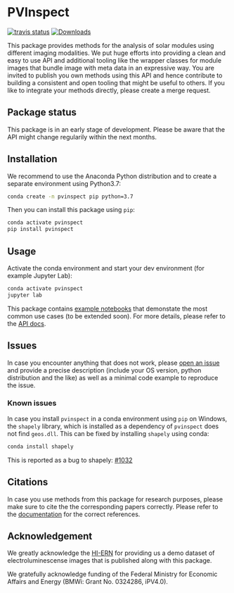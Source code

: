 # PVInspect

[![travis status](https://travis-ci.com/ma0ho/pvinspect.svg?branch=master "travis status")](https://travis-ci.com/github/ma0ho/pvinspect)
[![Downloads](https://pepy.tech/badge/pvinspect)](https://pepy.tech/project/pvinspect)

This package provides methods for the analysis of solar modules using different imaging modalities. We put huge efforts into providing a clean and easy to use API and additional tooling like the wrapper classes for module images that bundle image with meta data in an expressive way. You are invited to publish you own methods using this API and hence contribute to building a consistent and open tooling that might be useful to others. If you like to integrate your methods directly, please create a merge request.

## Package status

This package is in an early stage of development. Please be aware that the API might change regularily within the next months.

## Installation

We recommend to use the Anaconda Python distribution and to create a separate environment using Python3.7:

```bash
conda create -n pvinspect pip python=3.7
```

Then you can install this package using `pip`:

```bash
conda activate pvinspect
pip install pvinspect
```

## Usage

Activate the conda environment and start your dev environment (for example Jupyter Lab):

```bash
conda activate pvinspect
jupyter lab
```

This package contains [example notebooks](examples) that demonstate the most common use cases (to be extended soon). For more details, please refer to the [API docs](https://ma0ho.github.io/pvinspect/).

## Issues

In case you encounter anything that does not work, please [open an issue](https://github.com/ma0ho/pvinspect/issues/new) and provide a precise description (include your OS version, python distribution and the like) as well as a minimal code example to reproduce the issue.

### Known issues

In case you install `pvinspect` in a conda environment using `pip` on Windows, the `shapely` library, which is installed as a dependency of `pvinspect` does not find `geos.dll`. This can be fixed by installing `shapely` using conda:

```bash
conda install shapely
```

This is reported as a bug to shapely: [#1032](https://github.com/Toblerity/Shapely/issues/1032)

## Citations

In case you use methods from this package for research purposes, please make sure to cite the the corresponding papers correctly. Please refer to the [documentation](https://ma0ho.github.io/pvinspect/) for the correct references.

## Acknowledgement

We greatly acknowledge the [HI-ERN](http://www.hi-ern.de/hi-ern/EN/home.html) for providing us a demo dataset of electroluminescense images that is published along with this package.

We gratefully acknowledge funding of the Federal Ministry for Economic Affairs and Energy (BMWi: Grant No. 0324286, iPV4.0).
